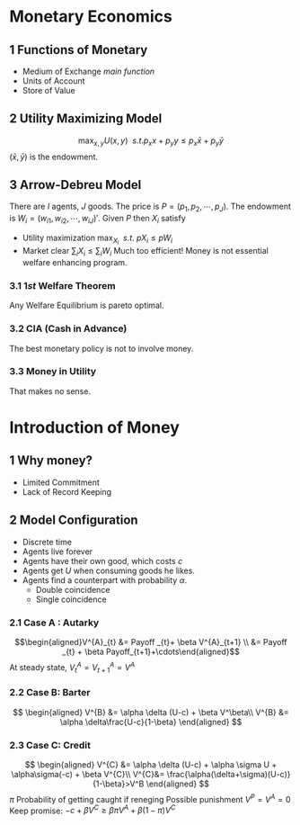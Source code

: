 # Monetary Economics
## 1 Functions of Monetary
- Medium of Exchange *main function*
- Units of Account
- Store of Value
## 2 Utility Maximizing Model
$$
\max_{x,y} U(x, y)~~s.t. p_{x}x+p_{y}y \leq p_{x}\bar{x}+ p_{y}\bar y
$$
$(\bar x ,\bar y)$ is the endowment.
## 3 Arrow-Debreu Model
There are $I$ agents, $J$ goods. The price is $P = (p_{1}, p_{2}, \cdots, p_{J})$. The endowment is $W_{i} = (w_{i1}, w_{i2}, \cdots , w_{iJ})'$.
Given $P$ then $X_i$ satisfy 
- Utility maximization  $\max _{X_{i}}~~s.t.~pX_{i} \leq pW_i$
- Market clear $\sum _{i} X_{i}\leq \sum_iW_i$
Much too efficient! Money is not essential welfare enhancing program.
### 3.1 $1st$ Welfare Theorem
Any Welfare Equilibrium is pareto optimal. 
### 3.2 CIA (Cash in Advance)
The best monetary policy is not to involve money.
### 3.3 Money in Utility
That makes no sense.
# Introduction of Money
## 1 Why money?
- Limited Commitment
- Lack of Record Keeping
## 2 Model Configuration
- Discrete time
- Agents live forever
- Agents have their own good, which costs $c$
- Agents get $U$ when consuming goods he likes.
- Agents find a counterpart with probability $\alpha$.
	- Double coincidence
	- Single coincidence
### 2.1 Case A : Autarky
$$\begin{aligned}V^{A}_{t} &= Payoff _{t}+ \beta V^{A}_{t+1} \\
&= Payoff _{t} + \beta Payoff_{t+1}+\cdots\end{aligned}$$
At steady state, $V^{A}_{t}= V^{A}_{t+1} = V^A$
### 2.2 Case B: Barter
$$
\begin{aligned}
V^{B} &= \alpha \delta (U-c) + \beta V^\beta\\
V^{B} &= \alpha \delta\frac{U-c}{1-\beta}
\end{aligned}
$$
### 2.3 Case C: Credit
$$
\begin{aligned}
V^{C} &= \alpha \delta (U-c) + \alpha \sigma U + \alpha\sigma(-c) + \beta V^{C}\\
V^{C}&= \frac{\alpha(\delta+\sigma)(U-c)}{1-\beta}>V^B
\end{aligned}
$$
$\pi$ Probability of getting caught if reneging 
Possible punishment $V^{P}= V^{A}=0$
Keep promise: $-c +\beta V^{C} \geq \beta \pi V^{A} +\beta (1-\pi) V^{C}$



